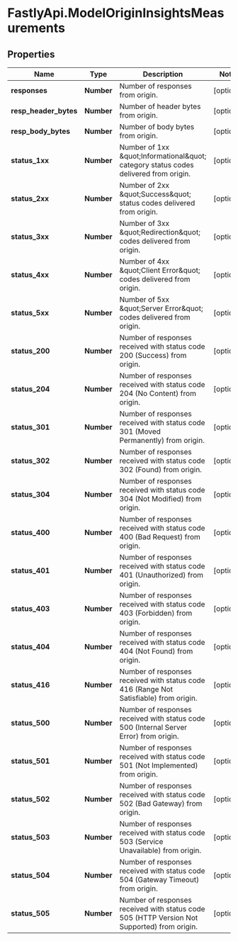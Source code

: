 # FastlyApi.ModelOriginInsightsMeasurements

## Properties

Name | Type | Description | Notes
------------ | ------------- | ------------- | -------------
**responses** | **Number** | Number of responses from origin. | [optional] 
**resp_header_bytes** | **Number** | Number of header bytes from origin. | [optional] 
**resp_body_bytes** | **Number** | Number of body bytes from origin. | [optional] 
**status_1xx** | **Number** | Number of 1xx \&quot;Informational\&quot; category status codes delivered from origin. | [optional] 
**status_2xx** | **Number** | Number of 2xx \&quot;Success\&quot; status codes delivered from origin. | [optional] 
**status_3xx** | **Number** | Number of 3xx \&quot;Redirection\&quot; codes delivered from origin. | [optional] 
**status_4xx** | **Number** | Number of 4xx \&quot;Client Error\&quot; codes delivered from origin. | [optional] 
**status_5xx** | **Number** | Number of 5xx \&quot;Server Error\&quot; codes delivered from origin. | [optional] 
**status_200** | **Number** | Number of responses received with status code 200 (Success) from origin. | [optional] 
**status_204** | **Number** | Number of responses received with status code 204 (No Content) from origin. | [optional] 
**status_301** | **Number** | Number of responses received with status code 301 (Moved Permanently) from origin. | [optional] 
**status_302** | **Number** | Number of responses received with status code 302 (Found) from origin. | [optional] 
**status_304** | **Number** | Number of responses received with status code 304 (Not Modified) from origin. | [optional] 
**status_400** | **Number** | Number of responses received with status code 400 (Bad Request) from origin. | [optional] 
**status_401** | **Number** | Number of responses received with status code 401 (Unauthorized) from origin. | [optional] 
**status_403** | **Number** | Number of responses received with status code 403 (Forbidden) from origin. | [optional] 
**status_404** | **Number** | Number of responses received with status code 404 (Not Found) from origin. | [optional] 
**status_416** | **Number** | Number of responses received with status code 416 (Range Not Satisfiable) from origin. | [optional] 
**status_500** | **Number** | Number of responses received with status code 500 (Internal Server Error) from origin. | [optional] 
**status_501** | **Number** | Number of responses received with status code 501 (Not Implemented) from origin. | [optional] 
**status_502** | **Number** | Number of responses received with status code 502 (Bad Gateway) from origin. | [optional] 
**status_503** | **Number** | Number of responses received with status code 503 (Service Unavailable) from origin. | [optional] 
**status_504** | **Number** | Number of responses received with status code 504 (Gateway Timeout) from origin. | [optional] 
**status_505** | **Number** | Number of responses received with status code 505 (HTTP Version Not Supported) from origin. | [optional] 


